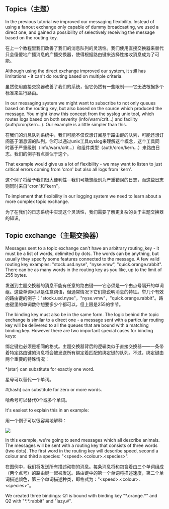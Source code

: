 ## Topics（主题）

In the previous tutorial we improved our messaging flexibility. Instead of using a fanout exchange only capable of dummy broadcasting, we used a direct one, and gained a possibility of selectively receiving the message based on the routing key.

 在上一个教程里我们改善了我们的消息队列的灵活性。我们使用直接交换器来替代只会傻傻地广播消息的广播交换器，使得根据路由键来选择性接收消息成为了可能。

Although using the direct exchange improved our system, it still has limitations - it can't do routing based on multiple criteria.

虽然使用直接交换器改善了我们的系统，但它仍然有一些限制——它无法根据多个标准来进行路由。

In our messaging system we might want to subscribe to not only queues based on the routing key, but also based on the source which produced the message. You might know this concept from the syslog unix tool, which routes logs based on both severity \(info/warn/crit...\) and facility \(auth/cron/kern...\). Our example is a little simpler than this.

在我们的消息队列系统中，我们可能不仅仅想订阅基于路由键的队列，可能还想订阅基于消息源的队列。你可以通过unix工具syslog来理解这个概念，这个工具同时基于严重级别（info/warn/crit...）和组件类型（auth/cron/kern...）来路由日志。我们的例子有点类似于这个。

That example would give us a lot of flexibility - we may want to listen to just critical errors coming from 'cron' but also all logs from 'kern'.

这个例子将给予我们很大便利性—我们可能想级别为严重错误的日志，而这些日志则同时来自“cron”和“kern”。

To implement that flexibility in our logging system we need to learn about a more complex topic exchange.

为了在我们的日志系统中实现这个灵活性，我们需要了解更复杂的关于主题交换器的知识。

## Topic exchange（主题交换器）

Messages sent to a topic exchange can't have an arbitrary routing\_key - it must be a list of words, delimited by dots. The words can be anything, but usually they specify some features connected to the message. A few valid routing key examples: "stock.usd.nyse", "nyse.vmw", "quick.orange.rabbit". There can be as many words in the routing key as you like, up to the limit of 255 bytes.

发送到主题交换器的消息不能有任意的路由键——它必须是一个由点号隔开的单词组。这些单词可以是任意词语，但通常情况下它们能说明消息的特征。举几个有效的路由键的例子："stock.usd.nyse"，"nyse.vmw"，"quick.orange.rabbit"。路由键里的单词数你想要多少个都可以，但上限是255的字节。

The binding key must also be in the same form. The logic behind the topic exchange is similar to a direct one - a message sent with a particular routing key will be delivered to all the queues that are bound with a matching binding key. However there are two important special cases for binding keys:

绑定键也必须是相同的格式。主题交换器背后的逻辑类似于直接交换器——一条带着特定路由键的消息将会被发送所有绑定着匹配的绑定键的队列。不过，绑定键由两个重要的特殊情况：

\*\(star\) can substitute for exactly one word.

星号可以替代一个单词。

\#\(hash\) can substitute for zero or more words.

哈希号可以替代0个或多个单词。

It's easiest to explain this in an example:

用一个例子可以很容易地解释：

![](https://www.rabbitmq.com/img/tutorials/python-five.png)

In this example, we're going to send messages which all describe animals. The messages will be sent with a routing key that consists of three words \(two dots\). The first word in the routing key will describe speed, second a colour and third a species: "&lt;speed&gt;.&lt;colour&gt;.&lt;species&gt;".

在图例中，我们将发送所有描述动物的消息。每条消息将和包含着由三个单词组成（两个点号）的路由键一起被发送。路由键中的第一个单词将描述速度，第二个单词描述颜色，第三个单词描述种类，即格式为："&lt;speed&gt;.&lt;colour&gt;.&lt;species&gt;"。

We created three bindings: Q1 is bound with binding key "\*.orange.\*" and Q2 with "\*.\*.rabbit" and "lazy.\#".



